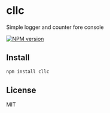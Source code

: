 # cllc

Simple logger and counter fore console

[![NPM version][npm-image]][npm-url]

## Install

```bash
npm install cllc
```

## License

MIT

[npm-url]: https://npmjs.org/package/cllc
[npm-image]: https://badge.fury.io/js/cllc.svg
